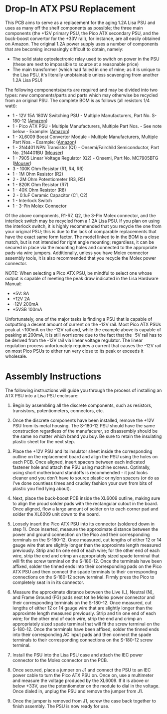 # Drop-In ATX PSU Replacement

This PCB aims to serve as a replacement for the aging 1.2A Lisa PSU and uses as many off the shelf components as possible; the three main components (the +12V primary PSU, the Pico ATX secondary PSU, and the buck-boost convertor for the +33V rail), for instance, are all easily obtained on Amazon. The original 1.2A power supply uses a number of components that are becoming increasingly difficult to obtain, namely:

- The solid state optoelectronic relay used to switch on power in the PSU (these are next to impossible to source at a reasonable price)
- The main transformer (which had failed in one of mine; as it is unique to the Lisa PSU, it's literally unobtainable unless scavenging from another 1.2A Lisa PSU)

The following components/parts are required and may be divided into two types: new components/parts and parts which may otherwise be recycled from an original PSU. The complete BOM is as follows (all resistors 1/4 watt):

- 1 - 12V 15A 180W Switching PSU - Multiple Manufacturers, Part No. S-180-12 ([Amazon](https://www.amazon.com/dp/B0B7CW3H2T))
- 1 - Pico ATX PSU - Multiple Manufacturers, Multiple Part Nos. - See note below - Example: ([Amazon](https://www.amazon.com/dp/B071P3HMNK))
- 1 - XL6009 Boost Convertor Module - Multiple Manufacturers, Multiple Part Nos. - Example: ([Amazon](https://www.amazon.com/dp/B07KBRWWQX))
- 1 - 2N4401 NPN Transistor (Q1) - Onsemi/Fairchild Semiconductor, Part No. 2N4401BU ([Mouser](https://www.mouser.com/ProductDetail/512-2N4401BU))
- 1 - 7905 Linear Voltage Regulator (Q2) - Onsemi, Part No. MC7905BTG ([Mouser](https://www.mouser.com/ProductDetail/863-MC7905BTG))
- 3 - 100K Ohm Resistor (R1, R4, R6)
- 1 - 1M Ohm Resistor (R2)
- 2 - 2M Ohm Potentiometer (R3, R5)
- 1 - 820K Ohm Resistor (R7)
- 1 - 40K Ohm Resistor (R8)
- 2 - 0.1uF Ceramic Capacitor (C1, C2)
- 1 - Interlock Switch
- 1 - 3-Pin Molex Connector

Of the above components, R1-R7, Q2, the 3-Pin Molex connector, and the interlock switch may be recycled from a 1.2A Lisa PSU. If you plan on using the interlock switch, it is highly recommended that you recycle the one from your original PSU; this is due to the lack of comparable replacements that have the exact same form factor. The model linked to in the BOM is a close match, but is not intended for right angle mounting; regardless, it can be secured in place via the mounting holes and connected to the appropriate pads via wire jumpers. Additionally, unless you have Molex connector assembly tools, it is also recommended that you recycle the Molex power connector.

NOTE: When selecting a Pico ATX PSU, be mindful to select one whose output is capable of meeting the peak draw indicated in the Lisa Hardware Manual:

- +5V:  8A
- +12V  2A
- -12V  200mA
- +5VSB 100mA

Unfortunately, one of the major tasks is finding a PSU that is capable of outputting a decent amount of current on the -12V rail. Most Pico ATX PSUs peak at ~100mA on the -12V rail and, while the example above is capable of peaking at 200mA, it is still worrisome due to the fact that the -5V rail has to be derived from the -12V rail via linear voltage regulator. The linear regulation process unfortunately requires a current that causes the -12V rail on most Pico PSUs to either run very close to its peak or exceeds it wholesale.

# Assembly Instructions

The following instructions will guide you through the process of installing an ATX PSU into a Lisa PSU enclosure:

1. Begin by assembling all the discrete components, such as resistors, transistors, potentiometers, connectors, etc.

2. Once the discrete components have been installed, remove the +12V PSU from its metal housing. The S-180-12 PSU should have the same construction regardless of the manufacurer, so disassembly should be the same no matter which brand you buy. Be sure to retain the insulating plastic sheet for the next step.

3. Place the +12V PSU and its insulator sheet inside the corresponding outline on the replacement board and align the PSU using the holes on each PCB. Once aligned, insert spacers between each indicated fastener hole and attach the PSU using machine screws. Optimally, using short motherboard standoffs is recommended - it just looks cleaner and you don't have to source plastic or nylon spacers (or do as I've done countless times and crudley fashion your own from bits of plastic you find lying about).

4. Next, place the buck-boost PCB inside the XL6009 outline, making sure to align the proud solder pads with the rectangular cutout in the board. Once aligned, flow a large amount of solder on to each corner pad and solder the XL6009 unit down to the board.

5. Loosely insert the Pico ATX PSU into its connector (soldered down in step 1). Once inserted, measure the approximate distance between the power and ground connection on the Pico and their corresponding terminals on the S-180-12. Once measured, cut lengths of either 12 or 14 gauge wire that are slightly longer than the approximte length measured previously. Strip and tin one end of each wire; for the other end of each wire, strip the end and crimp an appropriately sized spade terminal that will fit the screw terminal on the S-180-12. Once the terminals have been affixed, solder the tinned ends into their corresponding pads on the Pico ATX PSU and then connect the spade terminals to their corresponding connections on the S-180-12 screw terminal. Firmly press the Pico to completely seat in in its connector.

6. Measure the approximate distance between the Live (L), Neutral (N), and Frame Ground (FG) pads next tot he Molex power connector and their corresponding terminals on the S-180-12. Once measured, cut lengths of either 12 or 14 gauge wire that are slightly longer than the approximte length measured previously. Strip and tin one end of each wire; for the other end of each wire, strip the end and crimp an appropriately sized spade terminal that will fit the screw terminal on the S-180-12. Once the terminals have been affixed, solder the tinned ends into their corresponding AC input pads and then connect the spade terminals to their corresponding connections on the S-180-12 screw terminal.

7. Install the PSU into the Lisa PSU case and attach the IEC power connector to the Molex connector on the PCB.

8. Once secured, place a jumper on J1 and connect the PSU to an IEC power cable to turn the Pico ATX PSU on. Once on, use a multimeter and measure the voltage produced by the XL6009. If it is above or below +33V, use the potentiometer on the module to dial in the voltage. Once dialed in, unplug the PSU and remove the jumper from J1.

8. Once the jumper is removed from J1, screw the case back together to finish assembly. The PSU is now ready for use.
